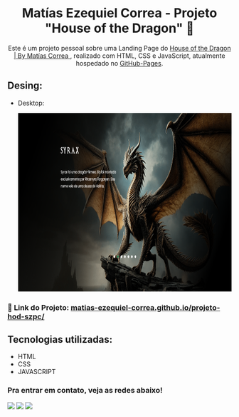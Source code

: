 <h1 align="center">
  Matías Ezequiel Correa - Projeto "House of the Dragon" 🐉
</h1>
<p align="center">
  Este é um projeto pessoal sobre uma Landing Page do <a href="https://matias-ezequiel-correa.github.io/projeto-hod-szpc/" target="_blank">House of the Dragon | By Matías Correa </a>, realizado com HTML, CSS e JavaScript, atualmente hospedado no <a href="https://github.com/matias-ezequiel-correa">GitHub-Pages</a>.
</p>

## Desing: 
* Desktop:
[<p align="center"><img height="400em" src="./src/design/desktop-design.PNG" alt="Projeto House of the Dragon - Versão Desktop">](https://matias-ezequiel-correa.github.io/projeto-hod-szpc/)<p>

### 🔗 Link do Projeto: <a href="https://matias-ezequiel-correa.github.io/projeto-hod-szpc/" target="_blank">matias-ezequiel-correa.github.io/projeto-hod-szpc/</a>

## Tecnologias utilizadas:

 * HTML
 * CSS
 * JAVASCRIPT

 ### Pra entrar em contato, veja as redes abaixo!
 
<div> 
  <a href="https://instagram.com/maticorrea10" target="_blank"><img src="https://img.shields.io/badge/-Instagram-%23E4405F?style=for-the-badge&logo=instagram&logoColor=white" target="_blank"></a>
  <a href = "https://matiasecorrea19@gmail.com"><img src="https://img.shields.io/badge/-Gmail-%23333?style=for-the-badge&logo=gmail&logoColor=white" target="_blank"></a>
  <a href="https://www.linkedin.com/in/matías-ezequiel-correa" target="_blank"><img src="https://img.shields.io/badge/-LinkedIn-%230077B5?style=for-the-badge&logo=linkedin&logoColor=white" target="_blank"></a> 
</div>
